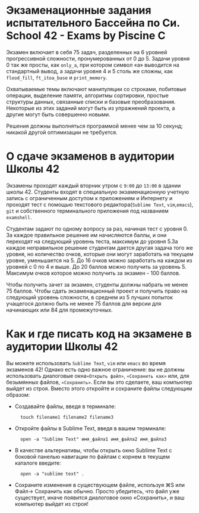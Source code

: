 # Экзаменационные задания испытательного Бассейна по Си. School 42 - Exams by Piscine C #



Экзамен включает в себя 75 задач, разделенных на 6 уровней прогрессивной сложности, пронумерованных от 0 до 5. Задачи уровня 0 так же просты, как `only_a`, при котором символ «a» выводится на стандартный вывод, а задачи уровня 4 и 5 столь же сложны, как `flood_fill`, `ft_itoa_base` и `print_memory`.

Охватываемые темы включают манипуляции со строками, побитовые операции, выделение памяти, алгоритмы сортировки, простые структуры данных, связанные списки и базовые преобразования. Некоторые из этих заданий могут быть из упражнений проекта, а другие могут быть совершенно новыми.

Решения должны выполняться программой менее чем за 10 секунд; никакой другой оптимизации не требуется.



# О сдаче экзаменов в аудитории Школы 42 #

Экзамены проходят каждый вторник утром с `9:00` до `13:00` в здании школы 42. Студенты входят в специальную экзаменационную учетную запись с ограниченным доступом к приложениям и Интернету и проходят тест с помощью текстового редактора(`Sublime Text`, `vim`,`emacs`), `git` и собственного терминального приложения под названием `examshell`.

Студентам задают по одному вопросу за раз, начиная тест с уровня 0. За каждое правильное решение им начисляются баллы, и они переходят на следующий уровень теста, максимум до уровня 5.За каждое неправильное решение студентам дается другая задача того же уровня, но количество очков, которые они могут заработать на текущем уровне, уменьшается на 5. До 16 очков можно заработать на каждом из уровней с 0 по 4 и выше. До 20 баллов можно получить за уровень 5. Максимум очков которое можно получить за экзамен - 100 баллов.

Чтобы получить зачет за экзамен, студенты должны набрать не менее 75 баллов. Чтобы сдать экзаменационный проект и получить право на следующий уровень сложности, в среднем из 5 лучших попыток учащегося должно быть не менее 75 баллов для версии для начинающих или 84 для промежуточных. 

# Как и где писать код на экзамене в аудитории Школы 42 #

Вы можете использовать `Sublime Text`, `vim` или `emacs` во время экзаменов 42! Однако есть одно важное ограничение: вы не должны использовать диалоговые окна`«Открыть файл»`, `«Сохранить как»` или, для безымянных файлов, `«Сохранить»`. Если вы это сделаете, ваш компьютер выйдет из строя. Вместо этого откройте и сохраните файлы следующим образом:

* Создавайте файлы, введя в терминале:

		touch filename1 filename2 filename3

* Откройте файлы в Sublime Text, введя в вашем терминале:

		open -a "Sublime Text" имя_файла1 имя_файла2 имя_файла3

* В качестве альтернативы, чтобы открыть окно Sublime Text с боковой панелью навигации по файлам с корнем в текущем каталоге введите:

		open -a "sublime text" .

* Сохраните изменения в существующем файле, используя ⌘S или Файл-> Сохранить как обычно. Просто убедитесь, что файл уже существует, иначе появится диалоговое окно «Сохранить», и ваш компьютер выйдет из строя!
